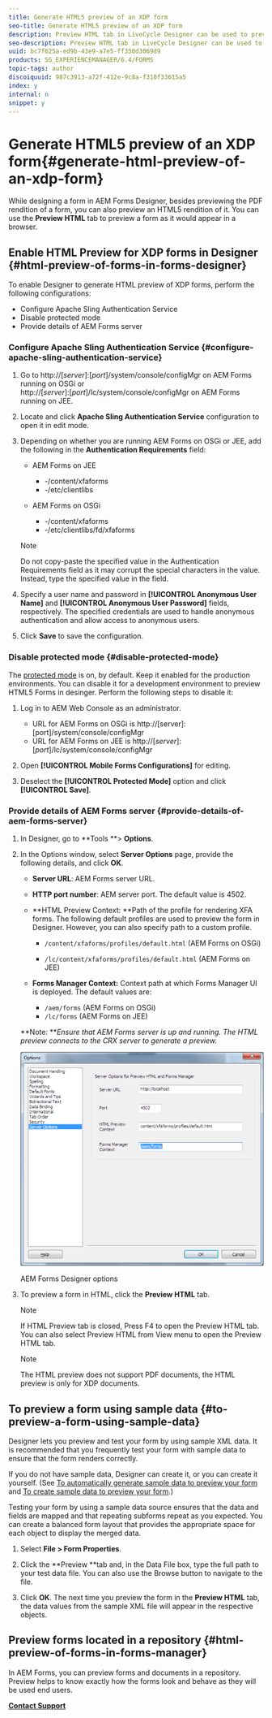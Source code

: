 ```yaml
---
title: Generate HTML5 preview of an XDP form
seo-title: Generate HTML5 preview of an XDP form
description: Preview HTML tab in LiveCycle Designer can be used to preview forms as they appear in a browser.
seo-description: Preview HTML tab in LiveCycle Designer can be used to preview forms as they appear in a browser.
uuid: bc7f625a-ed9b-43e9-a7e5-ff350d3069d9
products: SG_EXPERIENCEMANAGER/6.4/FORMS
topic-tags: author
discoiquuid: 987c3913-a72f-412e-9c8a-f310f33615a5
index: y
internal: n
snippet: y
---
```


# Generate HTML5 preview of an XDP form{#generate-html-preview-of-an-xdp-form}

While designing a form in AEM Forms Designer, besides previewing the PDF rendition of a form, you can also preview an HTML5 rendition of it. You can use the **Preview HTML** tab to preview a form as it would appear in a browser.

## Enable HTML Preview for XDP forms in Designer {#html-preview-of-forms-in-forms-designer}

To enable Designer to generate HTML preview of XDP forms, perform the following configurations:

* Configure Apache Sling Authentication Service
* Disable protected mode   
* Provide details of AEM Forms server

### Configure Apache Sling Authentication Service {#configure-apache-sling-authentication-service}

1. Go to http://[*server*]:[*port*]/system/console/configMgr on AEM Forms running on OSGi or   
   http://[*server*]:[*port*]/lc/system/console/configMgr on AEM Forms running on JEE.
1. Locate and click **Apache Sling Authentication Service** configuration to open it in edit mode.  

1. Depending on whether you are running AEM Forms on OSGi or JEE, add the following in the **Authentication Requirements** field:

    * AEM Forms on JEE

        * -/content/xfaforms
        * -/etc/clientlibs

    * AEM Forms on OSGi

        * -/content/xfaforms
        * -/etc/clientlibs/fd/xfaforms

   >[!NOTE]
   >
   >Do not copy-paste the specified value in the Authentication Requirements field as it may corrupt the special characters in the value. Instead, type the specified value in the field.

1. Specify a user name and password in **[!UICONTROL Anonymous User Name]** and **[!UICONTROL Anonymous User Password]** fields, respectively. The specified credentials are used to handle anonymous authentication and allow access to anonymous users.
1. Click **Save** to save the configuration.

### Disable protected mode {#disable-protected-mode}

The [protected mode](../../forms/using/get-xdp-pdf-documents-aem.md) is on, by default. Keep it enabled for the production environments. You can disable it for a development environment to preview HTML5 Forms in desinger. Perform the following steps to disable it:

1. Log in to AEM Web Console as an administrator.

    * URL for AEM Forms on OSGi is http://[server]:[port]/system/console/configMgr  
    * URL for AEM Forms on JEE is http://[*server*]:[*port*]/lc/system/console/configMgr

1. Open **[!UICONTROL Mobile Forms Configurations]** for editing.
1. Deselect the **[!UICONTROL Protected Mode]** option and click **[!UICONTROL Save]**.

### Provide details of AEM Forms server {#provide-details-of-aem-forms-server}

1. In Designer, go to **Tools **&gt; **Options**.
1. In the Options window, select **Server Options** page, provide the following details, and click **OK**.

    * **Server URL**: AEM Forms server URL.  
    
    * **HTTP port number**: AEM server port. The default value is 4502.
    * **HTML Preview Context: **Path of the profile for rendering XFA forms. The following default profiles are used to preview the form in Designer. However, you can also specify path to a custom profile.

        * `/content/xfaforms/profiles/default.html` (AEM Forms on OSGi)  
        
        * `/lc/content/xfaforms/profiles/default.html` (AEM Forms on JEE)

    * **Forms Manager Context:** Context path at which Forms Manager UI is deployed. The default values are:

        * `/aem/forms` (AEM Forms on OSGi)
        * `/lc/forms` (AEM Forms on JEE)

   **Note: ***Ensure that AEM Forms server is up and running. The HTML preview connects to the CRX server to *generate* a preview.*

   ![AEM Forms Designer options ](assets/server_options.png)

   AEM Forms Designer options

1. To preview a form in HTML, click the **Preview HTML** tab.

   >[!NOTE]
   >
   >If HTML Preview tab is closed, Press F4 to open the Preview HTML tab. You can also select Preview HTML from View menu to open the Preview HTML tab.

   >[!NOTE]
   >
   >The HTML preview does not support PDF documents, the HTML preview is only for XDP documents.

## To preview a form using sample data {#to-preview-a-form-using-sample-data}

Designer lets you preview and test your form by using sample XML data. It is recommended that you frequently test your form with sample data to ensure that the form renders correctly.

If you do not have sample data, Designer can create it, or you can create it yourself. (See [To automatically generate sample data to preview your form](http://help.adobe.com/en_US/AEMForms/6.1/DesignerHelp/WS107c29ade9134a2c136ae6f212a1f379c94-8000.2.html#WS92d06802c76abadb-728f46ac129b395660c-7efe.2) and [To create sample data to preview your form](http://help.adobe.com/en_US/AEMForms/6.1/DesignerHelp/WS107c29ade9134a2c136ae6f212a1f379c94-8000.2.html#WS92d06802c76abadb-728f46ac129b395660c-7eff.2).)

Testing your form by using a sample data source ensures that the data and fields are mapped and that repeating subforms repeat as you expected. You can create a balanced form layout that provides the appropriate space for each object to display the merged data.

1. Select **File &gt; Form Properties**.  

1. Click the **Preview **tab and, in the Data File box, type the full path to your test data file. You can also use the Browse button to navigate to the file.  

1. Click **OK**. The next time you preview the form in the **Preview HTML** tab, the data values from the sample XML file will appear in the respective objects.

## Preview forms located in a repository {#html-preview-of-forms-in-forms-manager}

In AEM Forms, you can preview forms and documents in a repository. Preview helps to know exactly how the forms look and behave as they will be used end users.

[**Contact Support**](https://www.adobe.com/account/sign-in.supportportal.html)
